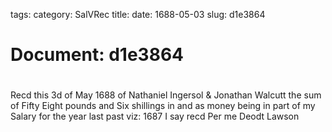 tags: 
category: SalVRec
title: 
date: 1688-05-03
slug: d1e3864




# Document: d1e3864


# 

Recd this 3d of May 1688 of Nathaniel Ingersol & Jonathan Walcutt the sum of Fifty Eight pounds and Six shillings in and as money being in part of my Salary for the year last past viz: 1687 I say recd Per me Deodt Lawson
